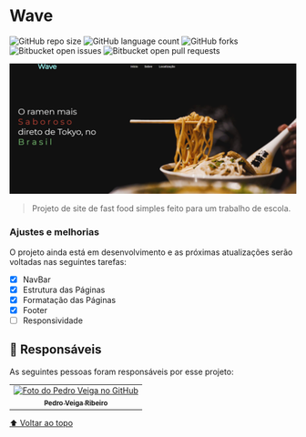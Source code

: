 # Wave

<!---Esses são exemplos. Veja https://shields.io para outras pessoas ou para personalizar este conjunto de escudos. Você pode querer incluir dependências, status do projeto e informações de licença aqui--->

![GitHub repo size](https://img.shields.io/github/repo-size/uuMnnoPedrin/Wave?style=for-the-badge)
![GitHub language count](https://img.shields.io/github/languages/count/uuMnnoPedrin/Wave?style=for-the-badge)
![GitHub forks](https://img.shields.io/github/forks/uuMnnoPedrin/Wave?style=for-the-badge)
![Bitbucket open issues](https://img.shields.io/bitbucket/issues/uuMnnoPedrin/Wave?style=for-the-badge)
![Bitbucket open pull requests](https://img.shields.io/bitbucket/pr-raw/uuMnnoPedrin/Wave?style=for-the-badge)

<img src="img/readme.png" alt="imagem temporária">

> Projeto de site de fast food simples feito para um trabalho de escola.

### Ajustes e melhorias

O projeto ainda está em desenvolvimento e as próximas atualizações serão voltadas nas seguintes tarefas:

- [x] NavBar
- [x] Estrutura das Páginas
- [x] Formatação das Páginas
- [x] Footer
- [ ] Responsividade

## 🤝 Responsáveis

As seguintes pessoas foram responsáveis por esse projeto:

<table>
  <tr>
    <td align="center">
      <a href="https://github.com/uuMnnoPedrin">
        <img src="https://avatars.githubusercontent.com/u/84470240?v=4" width="100px;" alt="Foto do Pedro Veiga no GitHub"/><br>
        <sub>
          <b>Pedro Veiga Ribeiro</b>
        </sub>
      </a>
    </td>
  </tr>
</table>

[⬆ Voltar ao topo](#Wave)<br>
